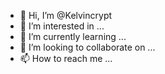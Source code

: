 - 👋 Hi, I’m @Kelvincrypt
- 👀 I’m interested in ...
- 🌱 I’m currently learning ...
- 💞️ I’m looking to collaborate on ...
- 📫 How to reach me ...

<!---
Kelvincrypt/Kelvincrypt is a ✨ special ✨ repository because its `README.md` (this file) appears on your GitHub profile.
You can click the Preview link to take a look at your changes.
--->
